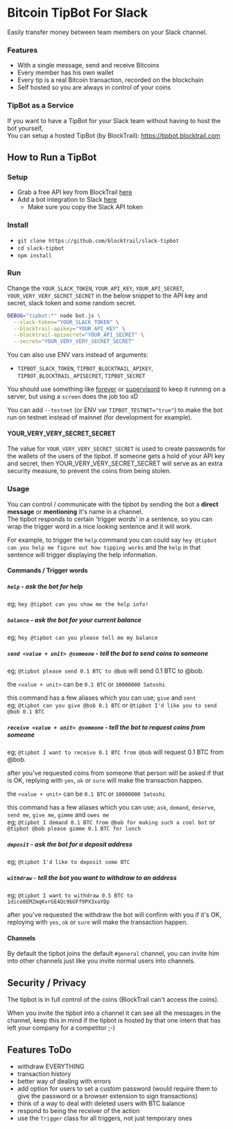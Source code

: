 Bitcoin TipBot For Slack
========================
Easily transfer money between team members on your Slack channel.

### Features
 - With a single message, send and receive Bitcoins
 - Every member has his own wallet
 - Every tip is a real Bitcoin transaction, recorded on the blockchain
 - Self hosted so you are always in control of your coins

### TipBot as a Service
If you want to have a TipBot for your Slack team without having to host the bot yourself,  
You can setup a hosted TipBot (by BlockTrail): https://tipbot.blocktrail.com


How to Run a TipBot
-------------------
### Setup
 - Grab a free API key from BlockTrail [here](https://www.blocktrail.com/signup)
 - Add a bot integration to Slack [here](https://my.slack.com/services/new/bot)
    - Make sure you copy the Slack API token

### Install
 - `git clone https://github.com/blocktrail/slack-tipbot`
 - `cd slack-tipbot`
 - `npm install`

### Run
Change the `YOUR_SLACK_TOKEN`, `YOUR_API_KEY`, `YOUR_API_SECRET`, `YOUR_VERY_VERY_SECRET_SECRET` in the below snippet 
to the API key and secret, slack token and some random secret.
```sh
DEBUG="tipbot:*" node bot.js \
  --slack-token="YOUR_SLACK_TOKEN" \
  --blocktrail-apikey="YOUR_API_KEY" \
  --blocktrail-apisecret="YOUR_API_SECRET" \
  --secret="YOUR_VERY_VERY_SECRET_SECRET"
```

You can also use ENV vars instead of arguments:
 - `TIPBOT_SLACK_TOKEN`, `TIPBOT_BLOCKTRAIL_APIKEY`, `TIPBOT_BLOCKTRAIL_APISECRET`, `TIPBOT_SECRET`

You should use something like [forever](https://www.npmjs.com/package/forever) or [supervisord](http://supervisord.org/) to keep it running on a server,
but using a `screen` does the job too xD

You can add `--testnet` (or ENV var `TIPBOT_TESTNET="true"`) to make the bot run on testnet instead of mainnet (for development for example).

#### YOUR_VERY_VERY_SECRET_SECRET
The value for `YOUR_VERY_VERY_SECRET_SECRET` is used to create passwords for the wallets of the users of the tipbot. 
If someone gets a hold of your API key and secret, then YOUR_VERY_VERY_SECRET_SECRET will serve as an extra security measure, to prevent the coins from being stolen.

### Usage
You can control / communicate with the tipbot by sending the bot a **direct message** or **mentioning** it's name in a channel.  
The tipbot responds to certain 'trigger words' in a sentence, so you can wrap the trigger word in a nice looking sentence and it will work.

For example, to trigger the `help` command you can could say `hey @tipbot can you help me figure out how tipping works` 
and the `help` in that sentence will trigger displaying the help information.

#### Commands / Trigger words
##### `help` - *ask the bot for help*
eg; `hey @tipbot can you show me the help info!`

##### `balance` - *ask the bot for your current balance*
eg; `hey @tipbot can you please tell me my balance`

##### `send <value + unit> @someone` - *tell the bot to send coins to someone*  
eg; `@tipbot please send 0.1 BTC to @bob` will send 0.1 BTC to @bob.  

the `<value + unit>` can be `0.1 BTC` or `10000000 Satoshi`  

this command has a few aliases which you can use; `give` and `sent`  
eg; `@tipbot can you give @bob 0.1 BTC` or `@tipbot I'd like you to send @bob 0.1 BTC`

##### `receive <value + unit> @someone` - *tell the bot to request coins from someone*
eg; `@tipbot I want to receive 0.1 BTC from @bob` will request 0.1 BTC from @bob.  

after you've requested coins from someone that person will be asked if that is OK, replying with `yes`, `ok` or `sure` will make the transaction happen.  

the `<value + unit>` can be `0.1 BTC` or `10000000 Satoshi`  

this command has a few aliases which you can use; `ask`, `demand`, `deserve`, `send me`, `give me`, `gimme` and `owes me`  
eg; `@tipbot I demand 0.1 BTC from @bob for making such a cool bot` or `@tipbot @bob please gimme 0.1 BTC for lunch`

##### `deposit` - *ask the bot for a deposit address* 
eg; `@tipbot I'd like to deposit some BTC`

##### `withdraw` -  *tell the bot you want to withdraw to an address*  
eg; `@tipbot I want to withdraw 0.5 BTC to 1dice8EMZmqKvrGE4Qc9bUFf9PX3xaYDp`  

after you've requested the withdraw the bot will confirm with you if it's OK, reploying with `yes`, `ok` or `sure` will make the transaction happen.

#### Channels
By default the tipbot joins the default `#general` channel, you can invite him into other channels just like you invite normal users into channels.


Security / Privacy
------------------
The tipbot is in full control of the coins (BlockTrail can't access the coins).

When you invite the tipbot into a channel it can see all the messages in the channel, 
keep this in mind if the tipbot is hosted by that one intern that has left your company for a competitor ;-)


Features ToDo
-------------
 - withdraw EVERYTHING 
 - transaction history
 - better way of dealing with errors
 - add option for users to set a custom password (would require them to give the password or a browser extension to sign transactions)
 - think of a way to deal with deleted users with BTC balance
 - respond to being the receiver of the action
 - use the `Trigger` class for all triggers, not just temporary ones
